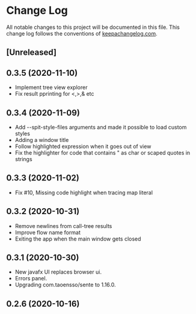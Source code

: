 # Change Log
All notable changes to this project will be documented in this file. This change log follows the conventions of [keepachangelog.com](http://keepachangelog.com/).

## [Unreleased]

## 0.3.5 (2020-11-10)

- Implement tree view explorer
- Fix result pprinting for <,>,& etc

## 0.3.4 (2020-11-09)

- Add --spit-style-files arguments and made it possible to load custom styles
- Adding a window title
- Follow highlighted expression when it goes out of view
- Fix the highlighter for code that contains \" as char or scaped quotes in strings

## 0.3.3 (2020-11-02)

- Fix #10, Missing code highlight when tracing map literal

## 0.3.2 (2020-10-31)

- Remove newlines from call-tree results
- Improve flow name format
- Exiting the app when the main window gets closed

## 0.3.1 (2020-10-30)

- New javafx UI replaces browser ui.
- Errors panel.
- Upgrading com.taoensso/sente to 1.16.0.

## 0.2.6 (2020-10-16)
